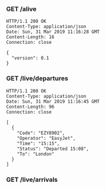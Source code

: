 ### GET /alive

```
HTTP/1.1 200 OK
Content-Type: application/json
Date: Sun, 31 Mar 2019 11:16:28 GMT
Content-Length: 16
Connection: close

{
  "version": 0.1
}
```

### GET /live/departures

```
HTTP/1.1 200 OK
Content-Type: application/json
Date: Sun, 31 Mar 2019 11:16:45 GMT
Content-Length: 96
Connection: close

[
  {
    "Code": "EZY8902",
    "Operator": "EasyJet",
    "Time": "15:15",
    "Status": "Departed 15:08",
    "To": "London"
  }
]
```

### GET /live/arrivals
